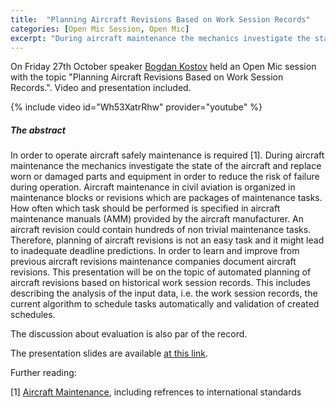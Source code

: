 ```yaml
---
title:  "Planning Aircraft Revisions Based on Work Session Records"
categories: [Open Mic Session, Open Mic]
excerpt: "During aircraft maintenance the mechanics investigate the state of the aircraft and replace worn or damaged parts and equipment in order to reduce the risk of failure during operation. Aircraft maintenance in civil aviation is organized in maintenance blocks or revisions which are packages of maintenance tasks."
---
```


On Friday 27th October speaker [Bogdan Kostov](https://kbss.felk.cvut.cz/web/team#bogdan-kostov) held an Open Mic session with the topic \"Planning Aircraft Revisions Based on Work Session Records.\". Video and presentation included.

{% include video id="Wh53XatrRhw" provider="youtube" %}

##### The abstract

In order to operate aircraft safely maintenance is required [1]. During aircraft maintenance the mechanics investigate the state of the aircraft and replace worn or damaged parts and equipment in order to reduce the risk of failure during operation. Aircraft maintenance in civil aviation is organized in maintenance blocks or revisions which are packages of maintenance tasks. How often which task should be performed is specified in aircraft maintenance manuals (AMM) provided by the aircraft manufacturer. An aircraft revision could contain hundreds of non trivial maintenance tasks. Therefore, planning of aircraft revisions is not an easy task and it might lead to inadequate deadline predictions. In order to learn and improve from previous aircraft revisions maintenance companies document aircraft revisions. This presentation will be on the topic of automated planning of aircraft revisions based on historical work session records. This includes describing the analysis of the input data, i.e. the work session records, the current algorithm to schedule tasks automatically and validation of created schedules.

The discussion about evaluation is also par of the record.

The presentation slides are available [at this link](https://drive.google.com/file/d/1q_vyhzq5nNypsrphdtClED_9TRFb7Oe4/view?usp=sharing).

Further reading:

[1] [Aircraft Maintenance](https://en.wikipedia.org/wiki/Aircraft_maintenance), including refrences to international standards
